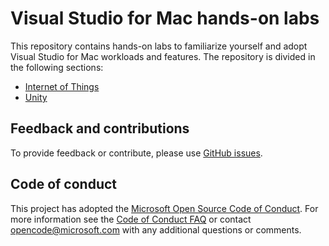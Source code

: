 # Visual Studio for Mac hands-on labs

This repository contains hands-on labs to familiarize yourself and adopt Visual Studio for Mac workloads and features. The repository is divided in the following sections:

* <a href="IoT">Internet of Things</a>
* <a href="Unity">Unity</a>

## Feedback and contributions

To provide feedback or contribute, please use <a href="issues">GitHub issues</a>.

## Code of conduct

This project has adopted the [Microsoft Open Source Code of Conduct](https://opensource.microsoft.com/codeofconduct/). For more information see the [Code of Conduct FAQ](https://opensource.microsoft.com/codeofconduct/faq/) or contact [opencode@microsoft.com](mailto:opencode@microsoft.com) with any additional questions or comments.
